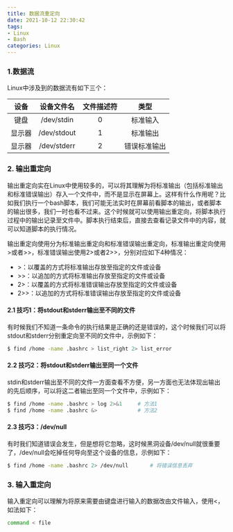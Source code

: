 ```yaml
---
title: 数据流重定向
date: 2021-10-12 22:30:42
tags:
- Linux
- Bash
categories: Linux
---
```


### 1.数据流

Linux中涉及到的数据流有如下三个：

|  设备  | 设备文件名  | 文件描述符 |     类型     |
| :----: | :---------: | :--------: | :----------: |
|  键盘  | /dev/stdin  |     0      |   标准输入   |
| 显示器 | /dev/stdout |     1      |   标准输出   |
| 显示器 | /dev/stderr |     2      | 错误标准输出 |

<!--more-->

### 2. 输出重定向

输出重定向实在Linux中使用较多的，可以将其理解为将标准输出（包括标准输出和标准错误输出）存入一个文件中，而不是显示在屏幕上。这样有什么作用呢？比如我们执行一个bash脚本，我们可能无法实时在屏幕前看脚本的输出，或者脚本的输出很多，我们一时也看不过来。这个时候就可以使用输出重定向，将脚本执行过程中的输出记录至文件中。脚本执行结束后，直接去查看记录文件中的内容，就可以知道脚本的执行情况。

输出重定向使用分为标准输出重定向和标准错误输出重定向，标准输出重定向使用>或者>>，标准错误输出使用2>或者2>>，分别对应如下4种情况：

- \>：以覆盖的方式将标准输出存放至指定的文件或设备
- \>>：以追加的方式将标准输出存放至指定的文件或设备
- 2>：以覆盖的方式将标准错误输出存放至指定的文件或设备
- 2>>：以追加的方式将标准错误输出存放至指定的文件或设备

#### 2.1 技巧1：将stdout和stderr输出至不同的文件

有时候我们不知道一条命令的执行结果是正确的还是错误的，这个时候我们可以将stdout和stderr分别重定向至不同的文件中，示例如下：

```bash
$ find /home -name .bashrc > list_right 2> list_error
```

#### 2.2 技巧2：将stdout和stderr输出至同一个文件

stdin和stderr输出至不同的文件一方面查看不方便，另一方面也无法体现出输出的先后顺序，可以将这二者输出至同一个文件中，示例如下：

```bash
$ find /home -name .bashrc > log 2>&1     # 方法1
$ find /home -name .bashrc &>             # 方法2
```

#### 2.3 技巧3：/dev/null

有时我们知道错误会发生，但是想将它忽略，这时候黑洞设备/dev/null就很重要了，/dev/null会吃掉任何导向至这个设备的信息，示例如下：

```bash
$ find /home -name .bashrc 2> /dev/null       # 将错误信息丢弃 
```

### 3. 输入重定向

输入重定向可以理解为将原来需要由键盘进行输入的数据改由文件输入，使用<，如法如下：

```bash
command < file
```
